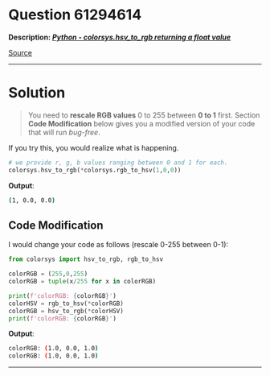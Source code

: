# Question 61294614

**Description: [_Python - colorsys.hsv_to_rgb returning a float value_][#Q]**

[Source][#Q]

[#Q]: https://stackoverflow.com/questions/61294614/python-colorsys-hsv-to-rgb-returning-a-float-value

---

# Solution

>You need to **rescale RGB values** 0 to 255 between **0 to 1** first.
Section **Code Modification** below gives you a modified version of your code that will run _bug-free_.

If you try this, you would realize what is happening.

```python
# we provide r, g, b values ranging between 0 and 1 for each.
colorsys.hsv_to_rgb(*colorsys.rgb_to_hsv(1,0,0))
```

**Output**:

```bash
(1, 0.0, 0.0)
```

## Code Modification

I would change your code as follows (rescale 0-255 between 0-1):

```python
from colorsys import hsv_to_rgb, rgb_to_hsv

colorRGB = (255,0,255)
colorRGB = tuple(x/255 for x in colorRGB)

print(f'colorRGB: {colorRGB}')
colorHSV = rgb_to_hsv(*colorRGB)
colorRGB = hsv_to_rgb(*colorHSV)
print(f'colorRGB: {colorRGB}')
```

**Output**:

```bash
colorRGB: (1.0, 0.0, 1.0)
colorRGB: (1.0, 0.0, 1.0)
```

---
